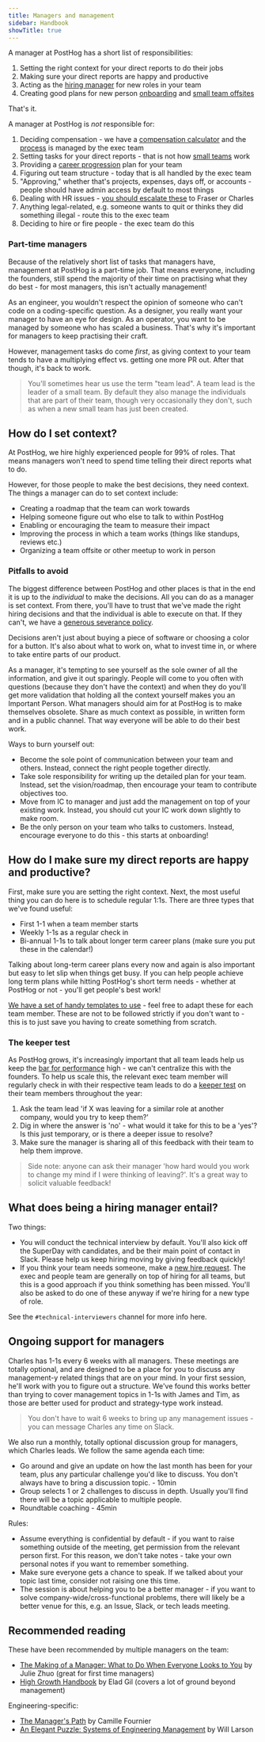```yaml
---
title: Managers and management
sidebar: Handbook
showTitle: true
---
```


A manager at PostHog has a short list of responsibilities:
1. Setting the right context for your direct reports to do their jobs
2. Making sure your direct reports are happy and productive
3. Acting as the [hiring manager](/handbook/people/hiring-process#the-role-of-the-hiring-manager) for new roles in your team
4. Creating good plans for new person [onboarding](https://github.com/PostHog/company-internal/issues/1517#issuecomment-2411532110) and [small team offsites](/handbook/company/offsites#small-team-offsites)

That's it.

A manager at PostHog is _not_ responsible for:
1. Deciding compensation - we have a [compensation calculator](/handbook/people/compensation) and the [process](/handbook/people/compensation#pay-reviews) is managed by the exec team
2. Setting tasks for your direct reports - that is not how [small teams](/handbook/company/small-teams) work
3. Providing a [career progression](/handbook/people/career-progression) plan for your team
4. Figuring out team structure - today that is all handled by the exec team
5. "Approving," whether that's projects, expenses, days off, or accounts - people should have admin access by default to most things
6. Dealing with HR issues - [you should escalate these](/handbook/people/grievances) to Fraser or Charles
7. Anything legal-related, e.g. someone wants to quit or thinks they did something illegal - route this to the exec team
8. Deciding to hire or fire people - the exec team do this

### Part-time managers

Because of the relatively short list of tasks that managers have, management at PostHog is a part-time job. That means everyone, including the founders, still spend the majority of their time on practising what they do best - for most managers, this isn't actually management!

As an engineer, you wouldn't respect the opinion of someone who can't code on a coding-specific question.
As a designer, you really want your manager to have an eye for design.
As an operator, you want to be managed by someone who has scaled a business.
That's why it's important for managers to keep practising their craft.

However, management tasks do come _first_, as giving context to your team tends to have a multiplying effect vs. getting one more PR out. After that though, it's back to work.

> You'll sometimes hear us use the term "team lead". A team lead is the leader of a small team. By default they also manage the individuals that are part of their team, though very occasionally they don't, such as when a new small team has just been created. 

## How do I set context?

At PostHog, we hire highly experienced people for 99% of roles. That means managers won't need to spend time telling their direct reports what to do.

However, for those people to make the best decisions, they need context. The things a manager can do to set context include:
- Creating a roadmap that the team can work towards
- Helping someone figure out who else to talk to within PostHog
- Enabling or encouraging the team to measure their impact
- Improving the process in which a team works (things like standups, reviews etc.)
- Organizing a team offsite or other meetup to work in person

### Pitfalls to avoid

The biggest difference between PostHog and other places is that in the end it is up to the _individual_ to make the decisions. All you can do as a manager is set context. From there, you'll have to trust that we've made the right hiring decisions and that the individual is able to execute on that. If they can't, we have a [generous severance policy](/handbook/people/compensation#severance).

Decisions aren't just about buying a piece of software or choosing a color for a button. It's also about what to work on, what to invest time in, or where to take entire parts of our product.

As a manager, it's tempting to see yourself as the sole owner of all the information, and give it out sparingly. People will come to you often with questions (because they don't have the context) and when they do you'll get more validation that holding all the context yourself makes you an Important Person. What managers should aim for at PostHog is to make themselves obsolete. Share as much context as possible, in written form and in a public channel. That way everyone will be able to do their best work. 

Ways to burn yourself out:
- Become the sole point of communication between your team and others. Instead, connect the right people together directly.
- Take sole responsibility for writing up the detailed plan for your team. Instead, set the vision/roadmap, then encourage your team to contribute objectives too. 
- Move from IC to manager and just add the management on top of your existing work. Instead, you should cut your IC work down slightly to make room.
- Be the only person on your team who talks to customers. Instead, encourage everyone to do this - this starts at onboarding!

## How do I make sure my direct reports are happy and productive?

First, make sure you are setting the right context. Next, the most useful thing you can do here is to schedule regular 1:1s. There are three types that we've found useful:
- First 1-1 when a team member starts
- Weekly 1-1s as a regular check in
- Bi-annual 1-1s to talk about longer term career plans (make sure you put these in the calendar!)

Talking about long-term career plans every now and again is also important but easy to let slip when things get busy. If you can help people achieve long term plans while hitting PostHog's short term needs - whether at PostHog or not - you'll get people's best work! 

[We have a set of handy templates to use](https://github.com/PostHog/meta/tree/main/.github/1-1-TEMPLATES) - feel free to adapt these for each team member. These are not to be followed strictly if you don't want to - this is to just save you having to create something from scratch. 

### The keeper test

As PostHog grows, it's increasingly important that all team leads help us keep the [bar for performance](/handbook/values#6-talent-compounds) high - we can't centralize this with the founders. To help us scale this, the relevant exec team member will regularly check in with their respective team leads to do a [keeper test](https://jobs.netflix.com/culture) on their team members throughout the year:

1. Ask the team lead 'if X was leaving for a similar role at another company, would you try to keep them?'
2. Dig in where the answer is 'no' - what would it take for this to be a 'yes'? Is this just temporary, or is there a deeper issue to resolve?
3. Make sure the manager is sharing all of this feedback with their team to help them improve.

> Side note: anyone can ask their manager 'how hard would you work to change my mind if I were thinking of leaving?'. It's a great way to solicit valuable feedback!

## What does being a hiring manager entail?

Two things:
- You will conduct the technical interview by default. You'll also kick off the SuperDay with candidates, and be their main point of contact in Slack. Please help us keep hiring moving by giving feedback quickly!
- If you think your team needs someone, make a [new hire request](https://github.com/PostHog/company-internal/issues/new/choose). The exec and people team are generally on top of hiring for all teams, but this is a good approach if you think something has been missed. You'll also be asked to do one of these anyway if we're hiring for a new type of role.

See the `#technical-interviewers` channel for more info here. 

## Ongoing support for managers

Charles has 1-1s every 6 weeks with all managers. These meetings are totally optional, and are designed to be a place for you to discuss any management-y related things that are on your mind. In your first session, he'll work with you to figure out a structure. We've found this works better than trying to cover management topics in 1-1s with James and Tim, as those are better used for product and strategy-type work instead. 

> You don't have to wait 6 weeks to bring up any management issues - you can message Charles any time on Slack. 

We also run a monthly, totally optional discussion group for managers, which Charles leads. We follow the same agenda each time:
- Go around and give an update on how the last month has been for your team, plus any particular challenge you'd like to discuss. You don't always have to bring a discussion topic. - 10min
- Group selects 1 or 2 challenges to discuss in depth. Usually you'll find there will be a topic applicable to multiple people.
- Roundtable coaching - 45min

Rules:
- Assume everything is confidential by default - if you want to raise something outside of the meeting, get permission from the relevant person first. For this reason, we don't take notes - take your own personal notes if you want to remember something. 
- Make sure everyone gets a chance to speak. If we talked about your topic last time, consider not raising one this time. 
- The session is about helping you to be a better manager - if you want to solve company-wide/cross-functional problems, there will likely be a better venue for this, e.g. an Issue, Slack, or tech leads meeting. 

## Recommended reading

These have been recommended by multiple managers on the team:
- [The Making of a Manager: What to Do When Everyone Looks to You](https://www.goodreads.com/book/show/38821039-the-making-of-a-manager) by Julie Zhuo (great for first time managers)
- [High Growth Handbook](https://www.goodreads.com/book/show/40536148-high-growth-handbook) by Elad Gil (covers a lot of ground beyond management)

Engineering-specific:
- [The Manager's Path](https://www.goodreads.com/en/book/show/33369254) by Camille Fournier
- [An Elegant Puzzle: Systems of Engineering Management](https://www.goodreads.com/en/book/show/45303387) by Will Larson
